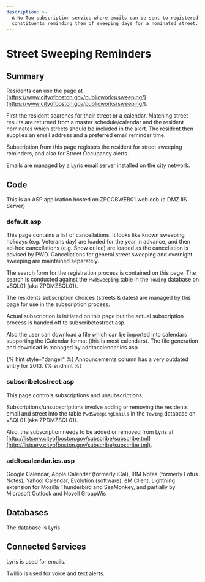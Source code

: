 ```yaml
---
description: >-
  A No Tow subscription service where emails can be sent to registered
  constituents reminding them of sweeping days for a nominated street.
---
```


# Street Sweeping Reminders

## Summary

Residents can use the page at [https://www.cityofboston.gov/publicworks/sweeping/](https://www.cityofboston.gov/publicworks/sweeping/).

First the resident searches for their street or a calendar.  Matching street results are returned from a master schedule/calendar and the resident nominates which streets should be included in the alert.  The resident then supplies an email address and a preferred email reminder time.

Subscription from this page registers the resident for street sweeping reminders, and also for Street Occupancy alerts.

Emails are managed by a Lyris email server installed on the city network.

## Code

This is an ASP application hosted on ZPCOBWEB01.web.cob \(a DMZ IIS Server\)

### default.asp

This page contains a list of cancellations.  It looks like known sweeping holidays \(e.g. Veterans day\) are loaded for the year in advance, and then ad-hoc cancellations \(e.g. Snow or Ice\) are loaded as the cancellation is advised by PWD.  Cancellations for general street sweeping and overnight sweeping are maintained separately.

The search form for the registration process is contained on this page.  The search is conducted against the `PwdSweeping` table in the `Towing` database on vSQL01 \(aka ZPDMZSQL01\).

The residents subscription choices \(streets & dates\) are managed by this page for use in the subscription process.

Actual subscription is initiated on this page but the actual subscription process is handed off to subscribetostreet.asp.

Also the user can download a file which can be imported into calendars supporting the iCalendar format \(this is most calendars\). The file generation and download is managed by addtocalendar.ics.asp

{% hint style="danger" %}
Announcements column has a very outdated entry for 2013.
{% endhint %}

### subscribetostreet.asp

This page controls subscriptions and unsubscriptions.

Subscriptions/unsubscriptions involve adding or removing the residents email and street into the table `PwdSweepingEmails` in the `Towing` database on vSQL01 \(aka ZPDMZSQL01\).

Also, the subscription needs to be added or removed from Lyris at [http://listserv.cityofboston.gov/subscribe/subscribe.tml](http://listserv.cityofboston.gov/subscribe/subscribe.tml).

### addtocalendar.ics.asp

Google Calendar, Apple Calendar \(formerly iCal\), IBM Notes \(formerly Lotus Notes\), Yahoo! Calendar, Evolution \(software\), eM Client, Lightning extension for Mozilla Thunderbird and SeaMonkey, and partially by Microsoft Outlook and Novell GroupWis

## Databases

The database is Lyris

## Connected Services

Lyris is used for emails.

Twillio is used for voice and text alerts.

